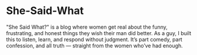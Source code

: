 # She-Said-What
"She Said What?" is a blog where women get real about the funny, frustrating, and honest things they wish their man did better. As a guy, I built this to listen, learn, and respond without judgment. It’s part comedy, part confession, and all truth — straight from the women who’ve had enough.
